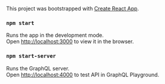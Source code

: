 This project was bootstrapped with [Create React App](https://github.com/facebook/create-react-app).

### `npm start`

Runs the app in the development mode.<br>
Open [http://localhost:3000](http://localhost:3000) to view it in the browser.

### `npm start-server`

Runs the GraphQL server.<br>
Open [http://localhost:4000](http://localhost:4000) to test API in GraphQL Playground.